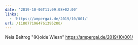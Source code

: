 ```yaml
---
date: '2019-10-06T11:09:08+02:00'
links:
  - 'https://ampergai.de/2019/10/001/'
url: /1180771964761395200/
---
```

Neia Beitrog "(K)oide Wiesn" https://ampergai.de/2019/10/001/
